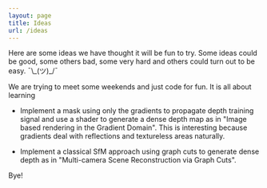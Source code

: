 ```yaml
---
layout: page
title: Ideas
url: /ideas
---
```


Here are some ideas we have thought it will be fun to try. Some ideas could be good, some others bad, some very hard and others could turn out to be easy. ¯\\\_(ツ)\_/¯



We are trying to meet some weekends and just code for fun. It is all about learning 



* Implement a mask using only the gradients to propagate depth training signal and use a shader to generate a dense depth map as in "Image based rendering in the Gradient Domain". This is interesting because gradients deal with reflections and textureless areas naturally.

* Implement a classical SfM approach using graph cuts to generate dense depth as in "Multi-camera Scene Reconstruction via Graph Cuts".

  

Bye!